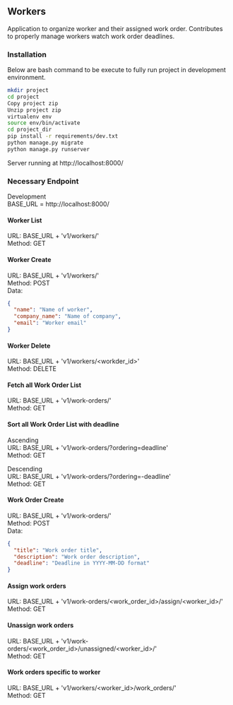 ## Workers

Application to organize worker and their assigned work order. Contributes to properly manage
workers watch work order deadlines.

### Installation

Below are bash command to be execute to fully run project in development environment. 

```bash
mkdir project
cd project
Copy project zip
Unzip project zip
virtualenv env
source env/bin/activate
cd project_dir
pip install -r requirements/dev.txt
python manage.py migrate
python manage.py runserver
```
Server running at http://localhost:8000/

### Necessary Endpoint

Development \
BASE_URL = http://localhost:8000/ 


####  Worker List

URL: BASE_URL + 'v1/workers/' \
Method: GET 

####  Worker Create

URL: BASE_URL + 'v1/workers/' \
Method: POST \
Data:
```json
{
  "name": "Name of worker",
  "company_name": "Name of company",
  "email": "Worker email"
}
``` 

####  Worker Delete

URL: BASE_URL + 'v1/workers/<workder_id>' \
Method: DELETE 


####  Fetch all Work Order List

URL: BASE_URL + 'v1/work-orders/' \
Method: GET

####  Sort all Work Order List with deadline

Ascending\
URL: BASE_URL + 'v1/work-orders/?ordering=deadline' \
Method: GET

Descending\
URL: BASE_URL + 'v1/work-orders/?ordering=-deadline' \
Method: GET 

####  Work Order Create

URL: BASE_URL + 'v1/work-orders/' \
Method: POST \
Data:
```json
{
  "title": "Work order title",
  "description": "Work order description",
  "deadline": "Deadline in YYYY-MM-DD format"
}
```

#### Assign work orders

URL: BASE_URL + 'v1/work-orders/<work_order_id>/assign/<worker_id>/' \
Method: GET

#### Unassign work orders

URL: BASE_URL + 'v1/work-orders/<work_order_id>/unassigned/<worker_id>/' \
Method: GET

#### Work orders specific to worker

URL: BASE_URL + 'v1/workers/<worker_id>/work_orders/' \
Method: GET

